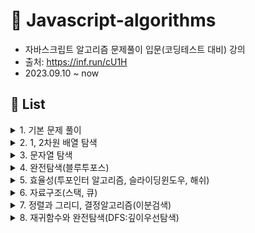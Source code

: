 # 🌱 Javascript-algorithms
- 자바스크립트 알고리즘 문제풀이 입문(코딩테스트 대비) 강의
- 출처: https://inf.run/cU1H
- 2023.09.10 ~ now

## 📑 List
<details>
<summary>1. 기본 문제 풀이</summary>

1. [세 수 중 최솟값](https://github.com/hyzzzzy/javascript-algorithms/blob/main/basic/1.%20%EC%84%B8%20%EC%88%98%20%EC%A4%91%20%EC%B5%9C%EC%86%9F%EA%B0%92.js)
2. [삼각형 판별하기](https://github.com/hyzzzzy/javascript-algorithms/blob/main/basic/2.%20%EC%82%BC%EA%B0%81%ED%98%95%20%ED%8C%90%EB%B3%84%ED%95%98%EA%B8%B0.js)
3. [연필개수](https://github.com/hyzzzzy/javascript-algorithms/blob/main/basic/3.%20%EC%97%B0%ED%95%84%20%EA%B0%9C%EC%88%98.js)
4. [1부터 N까지의 합](https://github.com/hyzzzzy/javascript-algorithms/blob/main/basic/4.%201%EB%B6%80%ED%84%B0%20N%EA%B9%8C%EC%A7%80%20%ED%95%A9%20%EC%B6%9C%EB%A0%A5%ED%95%98%EA%B8%B0.js)
5. [최솟값 구하기](https://github.com/hyzzzzy/javascript-algorithms/blob/main/basic/5.%20%EC%B5%9C%EC%86%9F%EA%B0%92%20%EA%B5%AC%ED%95%98%EA%B8%B0.js)
6. [홀수](https://github.com/hyzzzzy/javascript-algorithms/blob/main/basic/6.%20%ED%99%80%EC%88%98.js)
7. [10부제](https://github.com/hyzzzzy/javascript-algorithms/blob/main/basic/7.%2010%EB%B6%80%EC%A0%9C.js)
8. [일곱난쟁이](https://github.com/hyzzzzy/javascript-algorithms/blob/main/basic/8.%20%EC%9D%BC%EA%B3%B1%EB%82%9C%EC%9F%81%EC%9D%B4.js)
9. [A를 #으로](https://github.com/hyzzzzy/javascript-algorithms/blob/main/basic/9.%20A%EB%A5%BC%20%23%EC%9C%BC%EB%A1%9C.js)
10. [문자 찾기](https://github.com/hyzzzzy/javascript-algorithms/blob/main/basic/10.%20%EB%AC%B8%EC%9E%90%EC%B0%BE%EA%B8%B0.js)
11. [대문자 찾기](https://github.com/hyzzzzy/javascript-algorithms/blob/main/basic/11.%20%EB%8C%80%EB%AC%B8%EC%9E%90%20%EC%B0%BE%EA%B8%B0.js)
12. [대문자로 통일](https://github.com/hyzzzzy/javascript-algorithms/blob/main/basic/12.%20%EB%8C%80%EB%AC%B8%EC%9E%90%EB%A1%9C%20%ED%86%B5%EC%9D%BC.js)
13. [대소문자변환](https://github.com/hyzzzzy/javascript-algorithms/blob/main/basic/13.%20%EB%8C%80%EC%86%8C%EB%AC%B8%EC%9E%90%20%EB%B3%80%ED%99%98.js)
14. [가장 긴 문자열](https://github.com/hyzzzzy/javascript-algorithms/blob/main/basic/14.%20%EA%B0%80%EC%9E%A5%20%EA%B8%B4%20%EB%AC%B8%EC%9E%90%EC%97%B4.js)
15. [가운데 문자 출력(substring, substr)](https://github.com/hyzzzzy/javascript-algorithms/blob/main/basic/15.%20%EA%B0%80%EC%9A%B4%EB%8D%B0%20%EB%AC%B8%EC%9E%90%20%EC%B6%9C%EB%A0%A5.js)
16. [중복문자제거(indexOf)](https://github.com/hyzzzzy/javascript-algorithms/blob/main/basic/16.%20%EC%A4%91%EB%B3%B5%EB%AC%B8%EC%9E%90%EC%A0%9C%EA%B1%B0.js)
17. [중복단어제거](https://github.com/hyzzzzy/javascript-algorithms/blob/main/basic/17.%20%EC%A4%91%EB%B3%B5%EB%8B%A8%EC%96%B4%EC%A0%9C%EA%B1%B0.js)
</details>

<details>
<summary>2. 1, 2차원 배열 탐색</summary>

1. [큰 수 출력하기](https://github.com/hyzzzzy/javascript-algorithms/blob/main/array-search/1.%20%ED%81%B0%20%EC%88%98%20%EC%B6%9C%EB%A0%A5%ED%95%98%EA%B8%B0.js)
2. [보이는 학생](https://github.com/hyzzzzy/javascript-algorithms/blob/main/array-search/2.%20%EB%B3%B4%EC%9D%B4%EB%8A%94%20%ED%95%99%EC%83%9D.js)
3. [가위바위보](https://github.com/hyzzzzy/javascript-algorithms/blob/main/array-search/3.%20%EA%B0%80%EC%9C%84%20%EB%B0%94%EC%9C%84%20%EB%B3%B4.js)
4. [점수 계산](https://github.com/hyzzzzy/javascript-algorithms/blob/main/array-search/4.%20%EC%A0%90%EC%88%98%EA%B3%84%EC%82%B0.js)
5. [등수구하기](https://github.com/hyzzzzy/javascript-algorithms/blob/main/array-search/5.%20%EB%93%B1%EC%88%98%EA%B5%AC%ED%95%98%EA%B8%B0.js)
6. [격자판 최대합](https://github.com/hyzzzzy/javascript-algorithms/blob/main/array-search/6.%20%EA%B2%A9%EC%9E%90%ED%8C%90%20%EC%B5%9C%EB%8C%80%ED%95%A9.js)
7. [봉우리](https://github.com/hyzzzzy/javascript-algorithms/blob/main/array-search/7.%20%EB%B4%89%EC%9A%B0%EB%A6%AC.js)
</details>

<details>
<summary>3. 문자열 탐색</summary>

1. [회문문자열](https://github.com/hyzzzzy/javascript-algorithms/blob/main/string-search/1.%20%ED%9A%8C%EB%AC%B8%20%EB%AC%B8%EC%9E%90%EC%97%B4.js)
2. [팰린드롬](https://github.com/hyzzzzy/javascript-algorithms/blob/main/string-search/2.%20%EC%9C%A0%ED%9A%A8%ED%95%9C%20%ED%8C%B0%EB%A6%B0%EB%93%9C%EB%A1%AC.js)
3. [숫자만 추출](https://github.com/hyzzzzy/javascript-algorithms/blob/main/string-search/3.%20%EC%88%AB%EC%9E%90%EB%A7%8C%20%EC%B6%94%EC%B6%9C.js)
4. [가장 짧은 문자거리](https://github.com/hyzzzzy/javascript-algorithms/blob/main/string-search/4.%20%EA%B0%80%EC%9E%A5%20%EC%A7%A7%EC%9D%80%20%EB%AC%B8%EC%9E%90%EA%B1%B0%EB%A6%AC.js)
5. [문자열 압축](https://github.com/hyzzzzy/javascript-algorithms/blob/main/string-search/5.%20%EB%AC%B8%EC%9E%90%EC%97%B4%20%EC%95%95%EC%B6%95.js)
</details>

<details>
<summary>4. 완전탐색(블루투포스)</summary>

1. [자리수의 합](https://github.com/hyzzzzy/javascript-algorithms/blob/main/brute-force/1.%20%EC%9E%90%EB%A6%AC%EC%88%98%EC%9D%98%20%ED%95%A9.js)
2. [뒤집은 소수](https://github.com/hyzzzzy/javascript-algorithms/blob/main/brute-force/2.%20%EB%92%A4%EC%A7%91%EC%9D%80%20%EC%86%8C%EC%88%98.js)
3. [멘토링](https://github.com/hyzzzzy/javascript-algorithms/blob/main/brute-force/3.%20%EB%A9%98%ED%86%A0%EB%A7%81.js)
4. [졸업선물](https://github.com/hyzzzzy/javascript-algorithms/blob/main/brute-force/4.%20%EC%A1%B8%EC%97%85%20%EC%84%A0%EB%AC%BC.js)
5. [K번째 큰 수](https://github.com/hyzzzzy/javascript-algorithms/blob/main/brute-force/5.%20K%EB%B2%88%EC%A7%B8%20%ED%81%B0%20%EC%88%98.js)
</details>

<details>
<summary>5. 효율성(투포인터 알고리즘, 슬라이딩윈도우, 해쉬)</summary>

1. [두 배열 합치기(Two Pointers Algorithm)](https://github.com/hyzzzzy/javascript-algorithms/blob/main/hash%2C%20sliding-window%2C%20two-pointers-algorithm/1.%20%EB%91%90%20%EB%B0%B0%EC%97%B4%20%ED%95%A9%EC%B9%98%EA%B8%B0.js)
2. [공통원소구하기(Two Pointers Algorithm)](https://github.com/hyzzzzy/javascript-algorithms/blob/main/hash%2C%20sliding-window%2C%20two-pointers-algorithm/2.%20%EA%B3%B5%ED%86%B5%EC%9B%90%EC%86%8C%20%EA%B5%AC%ED%95%98%EA%B8%B0.js)
3. [연속부분수열1(Two Pointers Algorithm)](https://github.com/hyzzzzy/javascript-algorithms/blob/main/hash%2C%20sliding-window%2C%20two-pointers-algorithm/3.%20%EC%97%B0%EC%86%8D%20%EB%B6%80%EB%B6%84%EC%88%98%EC%97%B4%201.js)
4. [연속부분수열2(Two Pointers Algorithm)](https://github.com/hyzzzzy/javascript-algorithms/blob/main/hash%2C%20sliding-window%2C%20two-pointers-algorithm/4.%20%EC%97%B0%EC%86%8D%20%EB%B6%80%EB%B6%84%EC%88%98%EC%97%B4%202.js)
5. [최대 매출(Sliding Window)](https://github.com/hyzzzzy/javascript-algorithms/blob/main/hash%2C%20sliding-window%2C%20two-pointers-algorithm/5.%20%EC%B5%9C%EB%8C%80%20%EB%A7%A4%EC%B6%9C.js)
6. [학급 회장(Hash Map)](https://github.com/hyzzzzy/javascript-algorithms/blob/main/hash%2C%20sliding-window%2C%20two-pointers-algorithm/6.%20%ED%95%99%EA%B8%89%20%ED%9A%8C%EC%9E%A5(%ED%95%B4%EC%89%AC).js)
7. [아나그램(Hash Map)](https://github.com/hyzzzzy/javascript-algorithms/blob/main/hash%2C%20sliding-window%2C%20two-pointers-algorithm/7.%20%EC%95%84%EB%82%98%EA%B7%B8%EB%9E%A8(%ED%95%B4%EC%89%AC).js)
8. [모든 아나그램 찾기(Hash & Sliding Window && Two Pointers Algorithm)](https://github.com/hyzzzzy/javascript-algorithms/blob/main/hash%2C%20sliding-window%2C%20two-pointers-algorithm/8.%20%EB%AA%A8%EB%93%A0%20%EC%95%84%EB%82%98%EA%B7%B8%EB%9E%A8%20%EC%B0%BE%EA%B8%B0(%ED%95%B4%EC%89%AC%2C%20%ED%88%AC%ED%8F%AC%EC%9D%B8%ED%84%B0%2C%20%EC%8A%AC%EB%9D%BC%EC%9D%B4%EB%94%A9%20%EC%9C%88%EB%8F%84%EC%9A%B0).js)
</details>

<details>
<summary>6. 자료구조(스택, 큐)</summary>

1. [올바른 괄호(스택)](https://github.com/hyzzzzy/javascript-algorithms/blob/main/stack%2C%20queue/1.%20%EC%98%AC%EB%B0%94%EB%A5%B8%20%EA%B4%84%ED%98%B8.js)
2. [괄호 문자 제거(스택)](https://github.com/hyzzzzy/javascript-algorithms/blob/main/stack%2C%20queue/2.%20%EA%B4%84%ED%98%B8%EB%AC%B8%EC%9E%90%EC%A0%9C%EA%B1%B0.js)
3. [크레인 인형뽑기(스택)](https://github.com/hyzzzzy/javascript-algorithms/blob/main/stack%2C%20queue/3.%20%ED%81%AC%EB%A0%88%EC%9D%B8%20%EC%9D%B8%ED%98%95%EB%BD%91%EA%B8%B0.js)
4. [후위식 (postfix) 연산(스택)](https://github.com/hyzzzzy/javascript-algorithms/blob/main/stack%2C%20queue/4.%20%ED%9B%84%EC%9C%84%EC%8B%9D%20%EC%97%B0%EC%82%B0.js)
5. [쇠막대기(스택)](https://github.com/hyzzzzy/javascript-algorithms/blob/main/stack%2C%20queue/5.%20%EC%87%A0%EB%A7%89%EB%8C%80%EA%B8%B0.js)
6. [공주구하기(큐)](https://github.com/hyzzzzy/javascript-algorithms/blob/main/stack%2C%20queue/6.%20%EA%B3%B5%EC%A3%BC%20%EA%B5%AC%ED%95%98%EA%B8%B0.js)
7. [교육과정설계(큐)](https://github.com/hyzzzzy/javascript-algorithms/blob/main/stack%2C%20queue/7.%20%EA%B5%90%EC%9C%A1%EA%B3%BC%EC%A0%95%20%EC%84%A4%EA%B3%84.js)
</details>

<details>
<summary>7. 정렬과 그리디, 결정알고리즘(이분검색)</summary>

1. [선택정렬](https://github.com/hyzzzzy/javascript-algorithms/blob/main/sort%2C%20greedy%2C%20deterministic-algorithm/1.%20%EC%84%A0%ED%83%9D%20%EC%A0%95%EB%A0%AC.js)
2. [버블정렬](https://github.com/hyzzzzy/javascript-algorithms/blob/main/sort%2C%20greedy%2C%20deterministic-algorithm/2.%20%EB%B2%84%EB%B8%94%20%EC%A0%95%EB%A0%AC.js)
3. [Special Sort(버블정렬응용)](https://github.com/hyzzzzy/javascript-algorithms/blob/main/sort%2C%20greedy%2C%20deterministic-algorithm/3.%20Special%20Sort.js)
4. [삽입정렬](https://github.com/hyzzzzy/javascript-algorithms/blob/main/sort%2C%20greedy%2C%20deterministic-algorithm/4.%20%EC%82%BD%EC%9E%85%20%EC%A0%95%EB%A0%AC.js)
5. [LRU(카카오 캐시 변형 : 삽입정렬응용)](https://github.com/hyzzzzy/javascript-algorithms/blob/main/sort%2C%20greedy%2C%20deterministic-algorithm/5.%20Least%20Recently%20Used.js)
6. [장난꾸러기 현수](https://github.com/hyzzzzy/javascript-algorithms/blob/main/sort%2C%20greedy%2C%20deterministic-algorithm/6.%20%EC%9E%A5%EB%82%9C%EA%BE%B8%EB%9F%AC%EA%B8%B0%20%ED%98%84%EC%88%98.js)
7. [좌표 정렬](https://github.com/hyzzzzy/javascript-algorithms/blob/main/sort%2C%20greedy%2C%20deterministic-algorithm/7.%20%EC%A2%8C%ED%91%9C%20%EC%A0%95%EB%A0%AC.js)
8. [회의실 배정](https://github.com/hyzzzzy/javascript-algorithms/blob/main/sort%2C%20greedy%2C%20deterministic-algorithm/8.%20%ED%9A%8C%EC%9D%98%EC%8B%A4%20%EB%B0%B0%EC%A0%95.js)
9. [결혼식](https://github.com/hyzzzzy/javascript-algorithms/blob/main/sort%2C%20greedy%2C%20deterministic-algorithm/9.%20%EA%B2%B0%ED%98%BC%EC%8B%9D.js)
10. [이분검색](https://github.com/hyzzzzy/javascript-algorithms/blob/main/sort%2C%20greedy%2C%20deterministic-algorithm/10.%20%EC%9D%B4%EB%B6%84%EA%B2%80%EC%83%89.js)
11. [뮤직비디오(결정알고리즘)](https://github.com/hyzzzzy/javascript-algorithms/blob/main/sort%2C%20greedy%2C%20deterministic-algorithm/11.%20%EB%AE%A4%EC%A7%81%EB%B9%84%EB%94%94%EC%98%A4(%EA%B2%B0%EC%A0%95%EC%95%8C%EA%B3%A0%EB%A6%AC%EC%A6%98).js)
12. [마구간 정하기(결정알고리즘)](https://github.com/hyzzzzy/javascript-algorithms/blob/main/sort%2C%20greedy%2C%20deterministic-algorithm/12.%20%EB%A7%88%EA%B5%AC%EA%B0%84%20%EC%A0%95%ED%95%98%EA%B8%B0(%EA%B2%B0%EC%A0%95%EC%95%8C%EA%B3%A0%EB%A6%AC%EC%A6%98).js)
</details>


<details>
<summary>8. 재귀함수와 완전탐색(DFS:깊이우선탐색)</summary>

1. [재귀함수와 스택프레임](https://github.com/hyzzzzy/javascript-algorithms/blob/main/recursive%2C%20exhaustive-search(dfs)/1.%20%EC%9E%AC%EA%B7%80%ED%95%A8%EC%88%98.js)
2. [이진수 출력(재귀)](https://github.com/hyzzzzy/javascript-algorithms/blob/main/recursive%2C%20exhaustive-search(dfs)/2.%20%EC%9E%AC%EA%B7%80%ED%95%A8%EC%88%98%EB%A5%BC%20%EC%9D%B4%EC%9A%A9%ED%95%9C%20%EC%9D%B4%EC%A7%84%EC%88%98%20%EC%B6%9C%EB%A0%A5.js)
3. [이진트리순회(DFS: 깊이우선탐색)](https://github.com/hyzzzzy/javascript-algorithms/blob/main/recursive%2C%20exhaustive-search(dfs)/3.%20%EC%9D%B4%EC%A7%84%ED%8A%B8%EB%A6%AC%20%EC%88%9C%ED%9A%8C(%EA%B9%8A%EC%9D%B4%EC%9A%B0%EC%84%A0%ED%83%90%EC%83%89).js)
</details>